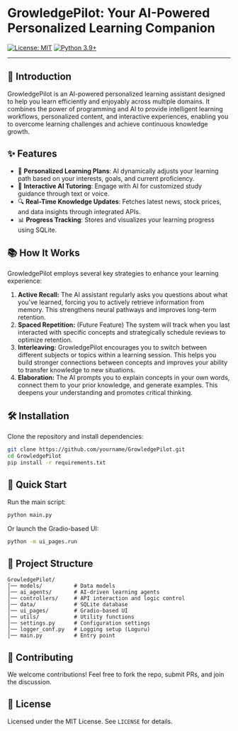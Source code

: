 # GrowledgePilot: Your AI-Powered Personalized Learning Companion

[![License: MIT](https://img.shields.io/badge/License-MIT-yellow.svg)](https://opensource.org/licenses/MIT)
[![Python 3.9+](https://img.shields.io/badge/python-3.9+-blue.svg)](https://www.python.org/downloads/release/python-390/)

---

## 🚀 Introduction

GrowledgePilot is an AI-powered personalized learning assistant designed to help you learn efficiently and enjoyably across multiple domains. It combines the power of programming and AI to provide intelligent learning workflows, personalized content, and interactive experiences, enabling you to overcome learning challenges and achieve continuous knowledge growth.

## ✨ Features

- 🎯 **Personalized Learning Plans**: AI dynamically adjusts your learning path based on your interests, goals, and current proficiency.
- 🤖 **Interactive AI Tutoring**: Engage with AI for customized study guidance through text or voice.
- 🔍 **Real-Time Knowledge Updates**: Fetches latest news, stock prices, and data insights through integrated APIs.
- 📊 **Progress Tracking**: Stores and visualizes your learning progress using SQLite.

## 📚 How It Works

GrowledgePilot employs several key strategies to enhance your learning experience:

1.  **Active Recall:** The AI assistant regularly asks you questions about what you've learned, forcing you to actively retrieve information from memory. This strengthens neural pathways and improves long-term retention.
2.  **Spaced Repetition:**  (Future Feature) The system will track when you last interacted with specific concepts and strategically schedule reviews to optimize retention.
3.  **Interleaving:** GrowledgePilot encourages you to switch between different subjects or topics within a learning session. This helps you build stronger connections between concepts and improves your ability to transfer knowledge to new situations.
4.  **Elaboration:** The AI prompts you to explain concepts in your own words, connect them to your prior knowledge, and generate examples.  This deepens your understanding and promotes critical thinking.

## 🛠 Installation

Clone the repository and install dependencies:

```bash
git clone https://github.com/yourname/GrowledgePilot.git
cd GrowledgePilot
pip install -r requirements.txt
```

## 🚀 Quick Start

Run the main script:

```bash
python main.py
```

Or launch the Gradio-based UI:

```bash
python -m ui_pages.run
```

## 📂 Project Structure

```
GrowledgePilot/
│── models/          # Data models
│── ai_agents/       # AI-driven learning agents
│── controllers/     # API interaction and logic control
│── data/            # SQLite database
│── ui_pages/        # Gradio-based UI
│── utils/           # Utility functions
│── settings.py      # Configuration settings
│── logger_conf.py   # Logging setup (Loguru)
│── main.py          # Entry point
```

## 🤝 Contributing

We welcome contributions! Feel free to fork the repo, submit PRs, and join the discussion.

## 📜 License

Licensed under the MIT License. See `LICENSE` for details.

